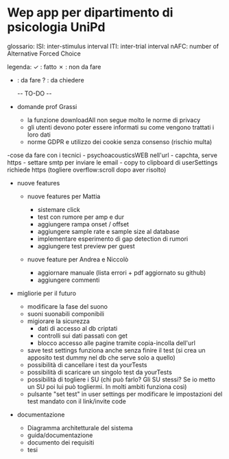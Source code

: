 # Wep app per dipartimento di psicologia UniPd

glossario:
ISI: inter-stimulus interval
ITI: inter-trial interval
nAFC: number of Alternative Forced Choice

legenda:
 ✓ : fatto 
 ✗ : non da fare
 - : da fare
 ? : da chiedere

	--     TO-DO     --

- domande prof Grassi
	- la funzione downloadAll non segue molto le norme di privacy
	- gli utenti devono poter essere informati su come vengono trattati i loro dati
	- norme GDPR e utilizzo dei cookie senza consenso (rischio multa)
	
-cose da fare con i tecnici
	- psychoacousticsWEB nell'url
	- capchta, serve https
	- settare smtp per inviare le email
	- copy to clipboard di userSettings richiede https (togliere overflow:scroll dopo aver risolto)

- nuove features
	- nuove features per Mattia
		- sistemare click
		- test con rumore per amp e dur
		- aggiungere rampa onset / offset
		- aggiungere sample rate e sample size al database
		- implementare esperimento di gap detection di rumori
		- aggiungere test preview per guest

	- nuove feature per Andrea e Niccolò
		- aggiornare manuale (lista errori + pdf aggiornato su github)
		- aggiungere commenti

- migliorie per il futuro
	- modificare la fase del suono
	- suoni suonabili componibili
	- migiorare la sicurezza
		- dati di accesso al db criptati
		- controlli sui dati passati con get
		- blocco accesso alle pagine tramite copia-incolla dell'url
	- save test settings funziona anche senza finire il test (si crea un apposito test dummy nel db che serve solo a quello)
	- possibilità di cancellare i test da yourTests
	- possibilità di scaricare un singolo test da yourTests
	- possibilità di togliere i SU (chi può farlo? Gli SU stessi? Se io metto un SU poi lui può togliermi. In molti ambiti funziona così)
	- pulsante "set test" in user settings per modificare le impostazioni del test mandato con il link/invite code

- documentazione
	- Diagramma architetturale del sistema
	- guida/documentazione
	- documento dei requisiti
	- tesi
